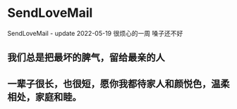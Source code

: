 # SendLoveMail
SendLoveMail - update 2022-05-19 很烦心的一周 嗓子还不好

## 我们总是把最坏的脾气，留给最亲的人
## 一辈子很长，也很短，愿你我都待家人和颜悦色，温柔相处，家庭和睦。

